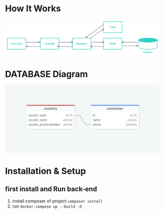 # How It Works

<img src="./../Application Diagram.png">

# DATABASE Diagram
<img src="./../DATABASE Diagram.PNG">


# Installation & Setup
## first install and Run back-end
 1. install composer of project `composer install` 
 2. run `docker-compose up --build -d`
